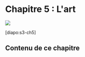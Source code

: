 # Chapitre 5 : L'art


![](http://web.archive.org/web/20220507004551if_/http://www.tate.org.uk/art/images/work/T/T07/T07573_10.jpg)

[diapo:s3-ch5]

## Contenu de ce chapitre

<script>subPages()</script>